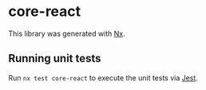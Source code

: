# core-react

This library was generated with [Nx](https://nx.dev).

## Running unit tests

Run `nx test core-react` to execute the unit tests via [Jest](https://jestjs.io).
